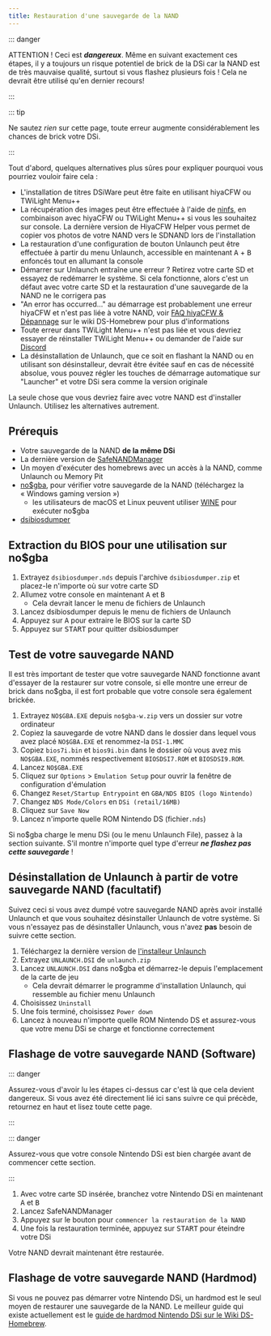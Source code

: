 ```yaml
---
title: Restauration d'une sauvegarde de la NAND
---
```


::: danger

ATTENTION ! Ceci est ***dangereux***. Même en suivant exactement ces étapes, il y a toujours un risque potentiel de brick de la DSi car la NAND est de très mauvaise qualité, surtout si vous flashez plusieurs fois ! Cela ne devrait être utilisé qu'en dernier recours!

:::

::: tip

Ne sautez *rien* sur cette page, toute erreur augmente considérablement les chances de brick votre DSi.

:::

Tout d'abord, quelques alternatives plus sûres pour expliquer pourquoi vous pourriez vouloir faire cela :
- L'installation de titres DSiWare peut être faite en utilisant hiyaCFW ou TWiLight Menu++
- La récupération des images peut être effectuée à l'aide de [ninfs](https://github.com/ihaveamac/ninfs/releases), en combinaison avec hiyaCFW ou TWiLight Menu++ si vous les souhaitez sur console. La dernière version de HiyaCFW Helper vous permet de copier vos photos de votre NAND vers le SDNAND lors de l'installation
- La restauration d'une configuration de bouton Unlaunch peut être effectuée à partir du menu Unlaunch, accessible en maintenant <kbd class="face">A</kbd> + <kbd class="face">B</kbd> enfoncés tout en allumant la console
- Démarrer sur Unlaunch entraîne une erreur ? Retirez votre carte SD et essayez de redémarrer le système. Si cela fonctionne, alors c'est un défaut avec votre carte SD et la restauration d'une sauvegarde de la NAND ne le corrigera pas
- "An error has occurred..." au démarrage est probablement une erreur hiyaCFW et n'est pas liée à votre NAND, voir [FAQ hiyaCFW & Dépannage](https://wiki.ds-homebrew.com/hiyacfw/faq) sur le wiki DS-Homebrew pour plus d'informations
- Toute erreur dans TWiLight Menu++ n'est pas liée et vous devriez essayer de réinstaller TWiLight Menu++ ou demander de l'aide sur [Discord](https://ds-homebrew.com/discord)
- La désinstallation de Unlaunch, que ce soit en flashant la NAND ou en utilisant son désinstalleur, devrait être évitée sauf en cas de nécessité absolue, vous pouvez régler les touches de démarrage automatique sur "Launcher" et votre DSi sera comme la version originale

La seule chose que vous devriez faire avec votre NAND est d'installer Unlaunch. Utilisez les alternatives autrement.

## Prérequis
- Votre sauvegarde de la NAND **de la même DSi**
- La dernière version de [SafeNANDManager](https://github.com/DS-Homebrew/SafeNANDManager/releases/latest/download/SafeNANDManager.nds)
- Un moyen d'exécuter des homebrews avec un accès à la NAND, comme Unlaunch ou Memory Pit
- [no$gba](https://problemkaputt.de/gba.htm), pour vérifier votre sauvegarde de la NAND (téléchargez la « Windows gaming version »)
   - les utilisateurs de macOS et Linux peuvent utiliser [WINE](https://winehq.org) pour exécuter no$gba
- [dsibiosdumper](http://melonds.kuribo64.net/downloads/dsibiosdumper.7z)

## Extraction du BIOS pour une utilisation sur no$gba
1. Extrayez `dsibiosdumper.nds` depuis l'archive `dsibiosdumper.zip` et placez-le n'importe où sur votre carte SD
2. Allumez votre console en maintenant <kbd class="face">A</kbd> et <kbd class="face">B</kbd>
   - Cela devrait lancer le menu de fichiers de Unlaunch
3. Lancez dsibiosdumper depuis le menu de fichiers de Unlaunch
4. Appuyez sur <kbd class="face">A</kbd> pour extraire le BIOS sur la carte SD
5. Appuyez sur <kbd>START</kbd> pour quitter dsibiosdumper

## Test de votre sauvegarde NAND
Il est très important de tester que votre sauvegarde NAND fonctionne avant d'essayer de la restaurer sur votre console, si elle montre une erreur de brick dans no$gba, il est fort probable que votre console sera également brickée.
1. Extrayez `NO$GBA.EXE` depuis `no$gba-w.zip` vers un dossier sur votre ordinateur
2. Copiez la sauvegarde de votre NAND dans le dossier dans lequel vous avez placé `NO$GBA.EXE` et renommez-la `DSI-1.MMC`
3. Copiez `bios7i.bin` et `bios9i.bin` dans le dossier où vous avez mis `NO$GBA.EXE`, nommés respectivement `BIOSDSI7.ROM` et `BIOSDSI9.ROM`.
4. Lancez `NO$GBA.EXE`
5. Cliquez sur `Options` > `Emulation Setup` pour ouvrir la fenêtre de configuration d'émulation
6. Changez `Reset/Startup Entrypoint` en `GBA/NDS BIOS (logo Nintendo)`
7. Changez `NDS Mode/Colors` en `DSi (retail/16MB)`
8. Cliquez sur `Save Now`
9. Lancez n'importe quelle ROM Nintendo DS (fichier`.nds`)

Si no$gba charge le menu DSi (ou le menu Unlaunch File), passez à la section suivante. S'il montre n'importe quel type d'erreur ***ne flashez pas cette sauvegarde*** !

## Désinstallation de Unlaunch à partir de votre sauvegarde NAND (facultatif)
Suivez ceci si vous avez dumpé votre sauvegarde NAND après avoir installé Unlaunch et que vous souhaitez désinstaller Unlaunch de votre système. Si vous n'essayez pas de désinstaller Unlaunch, vous n'avez **pas** besoin de suivre cette section.
1. Téléchargez la dernière version de [l'installeur Unlaunch](https://problemkaputt.de/unlaunch.zip)
1. Extrayez `UNLAUNCH.DSI` de `unlaunch.zip`
1. Lancez `UNLAUNCH.DSI` dans no$gba et démarrez-le depuis l'emplacement de la carte de jeu
   - Cela devrait démarrer le programme d'installation Unlaunch, qui ressemble au fichier menu Unlaunch
1. Choisissez `Uninstall`
1. Une fois terminé, choisissez `Power down`
1. Lancez à nouveau n'importe quelle ROM Nintendo DS et assurez-vous que votre menu DSi se charge et fonctionne correctement

## Flashage de votre sauvegarde NAND (Software)

::: danger

Assurez-vous d'avoir lu les étapes ci-dessus car c'est là que cela devient dangereux. Si vous avez été directement lié ici sans suivre ce qui précède, retournez en haut et lisez toute cette page.

:::

::: danger

Assurez-vous que votre console Nintendo DSi est bien chargée avant de commencer cette section.

:::

1. Avec votre carte SD insérée, branchez votre Nintendo DSi en maintenant <kbd class="face">A</kbd> et <kbd class="face">B</kbd>
3. Lancez SafeNANDManager
4. Appuyez sur le bouton pour `commencer la restauration de la NAND`
6. Une fois la restauration terminée, appuyez sur <kbd>START</kbd> pour éteindre votre DSi

Votre NAND devrait maintenant être restaurée.

## Flashage de votre sauvegarde NAND (Hardmod)
Si vous ne pouvez pas démarrer votre Nintendo DSi, un hardmod est le seul moyen de restaurer une sauvegarde de la NAND. Le meilleur guide qui existe actuellement est le [guide de hardmod Nintendo DSi sur le Wiki DS-Homebrew](https://wiki.ds-homebrew.com/ds-index/hardmod#nintendo-dsi).
